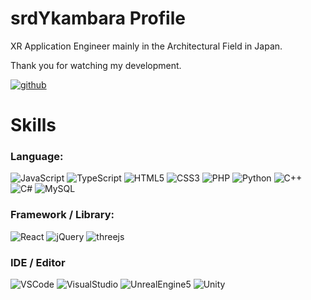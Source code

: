 # srdYkambara Profile

XR Application Engineer mainly in the Architectural Field in Japan.

Thank you for watching my development.

[![github](https://img.shields.io/github/followers/srdYkambara?label=Follow%20%40srdYkambara&style=social)](https://github.com/srdYkambara)



# Skills

### Language:

![JavaScript](https://img.shields.io/badge/Javascript-276DC3.svg?logo=javascript&style=flat)
![TypeScript](https://img.shields.io/badge/-TypeScript-1572B6.svg?logo=typescript&style=flat)
![HTML5](https://img.shields.io/badge/-HTML5-333.svg?logo=html5&style=flat)
![CSS3](https://img.shields.io/badge/-CSS3-1572B6.svg?logo=css3&style=flat)
![PHP](https://img.shields.io/badge/PHP-ccc.svg?logo=php&style=flat)
![Python](https://img.shields.io/badge/-Python-F9DC3E.svg?logo=python&style=flat)
![C++](https://img.shields.io/badge/-C++-00599C.svg?logo=cplusplus&style=plastic)
![C#](https://img.shields.io/badge/-C%23-blue.svg)
![MySQL](https://img.shields.io/badge/-MySQL-4479A1.svg?logo=mysql&style=plastic)

### Framework / Library:

![React](https://img.shields.io/badge/-React-555.svg?logo=react&style=flat)
![jQuery](https://img.shields.io/badge/-jQuery-0769AD.svg?logo=jquery&style=flat)
![threejs](https://img.shields.io/badge/-threejs-blue.svg)



### IDE / Editor

![VSCode](https://img.shields.io/badge/-Visual%20Studio%20Code-007ACC.svg?logo=visual-studio-code&style=flat)
![VisualStudio](https://img.shields.io/badge/-Visual%20Studio-BE95C8.svg?logo=visual-studio-code&style=flat)
![UnrealEngine5](https://img.shields.io/badge/-UnrealEngine5-313131.svg?logo=epicgames&style=plastic)
![Unity](https://img.shields.io/badge/-Unity-000000.svg?logo=unity&style=plastic)
